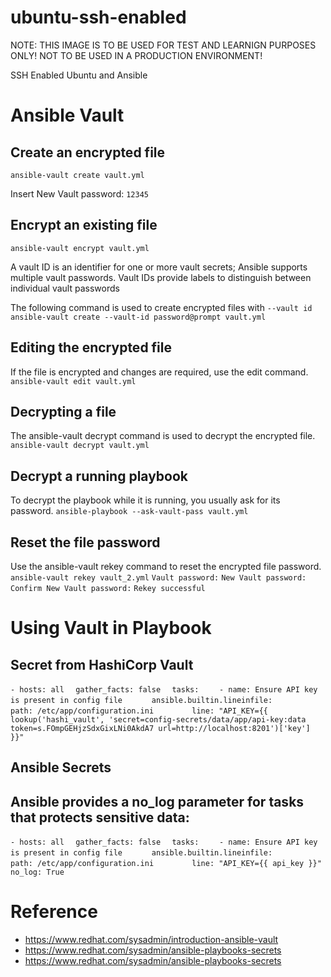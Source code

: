 # ubuntu-ssh-enabled

NOTE: THIS IMAGE IS TO BE USED FOR TEST AND LEARNIGN PURPOSES ONLY! NOT TO BE USED IN A PRODUCTION ENVIRONMENT!

SSH Enabled Ubuntu and Ansible

# Ansible Vault

## Create an encrypted file

```ansible-vault create vault.yml```

Insert New Vault password: `12345`

## Encrypt an existing file
```ansible-vault encrypt vault.yml```


A vault ID is an identifier for one or more vault secrets; Ansible supports multiple vault passwords.
Vault IDs provide labels to distinguish between individual vault passwords

The following command is used to create encrypted files with `--vault id`
```ansible-vault create --vault-id password@prompt vault.yml```

## Editing the encrypted file

If the file is encrypted and changes are required, use the edit command.
```ansible-vault edit vault.yml```

## Decrypting a file
The ansible-vault decrypt command is used to decrypt the encrypted file.
```ansible-vault decrypt vault.yml```

## Decrypt a running playbook
To decrypt the playbook while it is running, you usually ask for its password.
```ansible-playbook --ask-vault-pass vault.yml```

## Reset the file password
Use the ansible-vault rekey command to reset the encrypted file password.
```ansible-vault rekey vault_2.yml```
```Vault password:```
```New Vault password:```
```Confirm New Vault password:```
```Rekey successful```

# Using Vault in Playbook

## Secret from HashiCorp Vault

`- hosts: all`
`  gather_facts: false`
`  tasks:`
`    - name: Ensure API key is present in config file`
`      ansible.builtin.lineinfile:`
`        path: /etc/app/configuration.ini`
`        line: "API_KEY={{ lookup('hashi_vault', 'secret=config-secrets/data/app/api-key:data token=s.FOmpGEHjzSdxGixLNi0AkdA7 url=http://localhost:8201')['key'] }}"`

## Ansible Secrets
Ansible provides a no_log parameter for tasks that protects sensitive data:
---

`- hosts: all`
`  gather_facts: false`
`  tasks:`
`    - name: Ensure API key is present in config file`
`      ansible.builtin.lineinfile:`
`        path: /etc/app/configuration.ini`
`        line: "API_KEY={{ api_key }}"`
`      no_log: True`


# Reference
- https://www.redhat.com/sysadmin/introduction-ansible-vault
- https://www.redhat.com/sysadmin/ansible-playbooks-secrets
- https://www.redhat.com/sysadmin/ansible-playbooks-secrets






